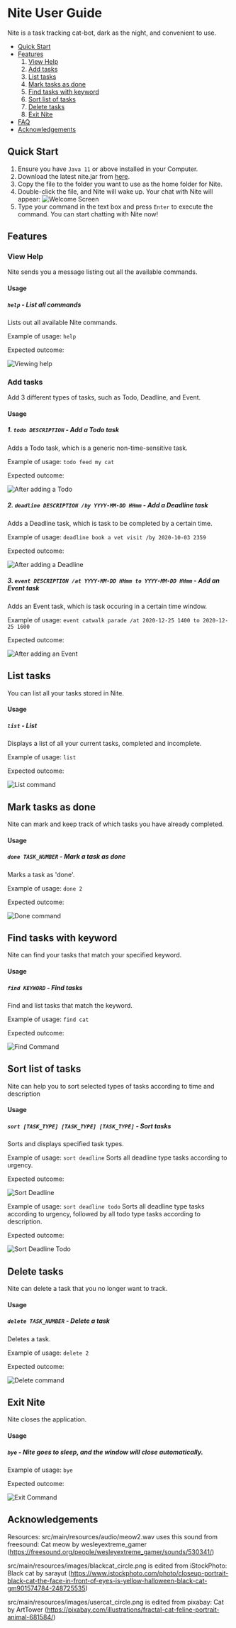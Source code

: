 # Nite User Guide
Nite is a task tracking cat-bot, dark as the night, and convenient to use.

* [Quick Start](#quick-start)
* [Features](#features)
    1. [View Help](#view-help)
    2. [Add tasks](#add-tasks)
    3. [List tasks](#list-tasks)
    4. [Mark tasks as done](#mark-tasks-as-done)
    5. [Find tasks with keyword](#find-tasks-with-keyword)
    6. [Sort list of tasks](#sort-list-of-tasks)
    7. [Delete tasks](#delete-tasks)
    8. [Exit Nite](#exit-nite)
* [FAQ](#faq)
* [Acknowledgements](#acknowledgements)

## Quick Start
1. Ensure you have `Java 11` or above installed in your Computer.
2. Download the latest nite.jar from [here](https://github.com/cwenling/ip/releases/tag/A-Release).
3. Copy the file to the folder you want to use as the home folder for Nite.
4. Double-click the file, and Nite will wake up. Your chat with Nite will appear:
![Welcome Screen](images/welcome.png)
5. Type your command in the text box and press `Enter` to execute the command.
You can start chatting with Nite now!

## Features 

### View Help
Nite sends you a message listing out all the available commands.

#### Usage

##### `help` - List all commands
Lists out all available Nite commands. 

Example of usage: `help`

Expected outcome:

![Viewing help](images/help.png)

### Add tasks
Add 3 different types of tasks, such as Todo, Deadline, and Event.

#### Usage

##### 1. `todo DESCRIPTION` - Add a Todo task

Adds a Todo task, which is a generic non-time-sensitive task.

Example of usage: `todo feed my cat`

Expected outcome:

![After adding a Todo](images/todo.png)

##### 2. `deadline DESCRIPTION /by YYYY-MM-DD HHmm` - Add a Deadline task

Adds a Deadline task, which is task to be completed by a certain time.

Example of usage: `deadline book a vet visit /by 2020-10-03 2359`

Expected outcome:

![After adding a Deadline](images/deadline.png)

##### 3. `event DESCRIPTION /at YYYY-MM-DD HHmm to YYYY-MM-DD HHmm` - Add an Event task

Adds an Event task, which is task occuring in a certain time window.

Example of usage: `event catwalk parade /at 2020-12-25 1400 to 2020-12-25 1600`

Expected outcome:

![After adding an Event](images/event.png)

## List tasks
You can list all your tasks stored in Nite.

#### Usage

##### `list` - List
Displays a list of all your current tasks, completed and incomplete.

Example of usage: `list`

Expected outcome:

![List command](images/list.png)

## Mark tasks as done
Nite can mark and keep track of which tasks you have already completed.

#### Usage

##### `done TASK_NUMBER` - Mark a task as done
Marks a task as 'done'.

Example of usage: `done 2`

Expected outcome:

![Done command](images/done.png)

## Find tasks with keyword
Nite can find your tasks that match your specified keyword.

#### Usage

##### `find KEYWORD` - Find tasks
Find and list tasks that match the keyword.

Example of usage: `find cat`

Expected outcome:

![Find Command](images/find.png)

## Sort list of tasks
Nite can help you to sort selected types of tasks according to time and description

#### Usage

##### `sort [TASK_TYPE] [TASK_TYPE] [TASK_TYPE]` - Sort tasks
Sorts and displays specified task types.

Example of usage: `sort deadline`
Sorts all deadline type tasks according to urgency.

Expected outcome:

![Sort Deadline](images/sort-deadline.png)

Example of usage: `sort deadline todo`
Sorts all deadline type tasks according to urgency, followed by all todo type tasks according to description.

Expected outcome:

![Sort Deadline Todo](images/sort-deadline-todo.png)

## Delete tasks
Nite can delete a task that you no longer want to track.

#### Usage

##### `delete TASK_NUMBER` - Delete a task
Deletes a task.

Example of usage: `delete 2`

Expected outcome:

![Delete command](images/delete.png)

## Exit Nite
Nite closes the application.

#### Usage

##### `bye` - Nite goes to sleep, and the window will close automatically.

Example of usage: `bye`

Expected outcome:

![Exit Command](images/exit.png)

## Acknowledgements
Resources:
src/main/resources/audio/meow2.wav uses this sound from freesound:
Cat meow by wesleyextreme_gamer (https://freesound.org/people/wesleyextreme_gamer/sounds/530341/)

src/main/resources/images/blackcat_circle.png is edited from iStockPhoto:
Black cat by sarayut (https://www.istockphoto.com/photo/closeup-portrait-black-cat-the-face-in-front-of-eyes-is-yellow-halloween-black-cat-gm901574784-248725535)

src/main/resources/images/usercat_circle.png is edited from pixabay:
Cat by ArtTower (https://pixabay.com/illustrations/fractal-cat-feline-portrait-animal-681584/)

